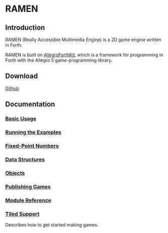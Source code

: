 # RAMEN


## Introduction

RAMEN (Really Accessible Multimedia Engine) is a 2D game engine written in Forth.

RAMEN is built on [AllegroForthKit](https://rogerlevy.github.io/AllegroForthKit/), which is a framework for programming in Forth with the Allegro 5 game-programming library.

## Download

[Github](https://github.com/RogerLevy/ramen/)

## Documentation

### [Basic Usage](basic-usage.md)
### [Running the Examples](examples.md)
### [Fixed-Point Numbers](https://rogerlevy.github.io/AllegroForthKit/fixed.md)
### [Data Structures](structs.md)
### [Objects](objects.md)
### [Publishing Games](publish.md)
### [Module Reference](modules.md)
### [Tiled Support](tiled.md)

Describes how to get started making games.



